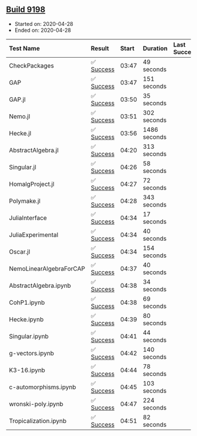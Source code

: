## [Build 9198](https://oscarci.mathematik.uni-kl.de/job/oscar/9198/)

* Started on: 2020-04-28
* Ended on: 2020-04-28

| Test Name    | Result | Start | Duration | Last Success | First Failure |
|:-------------|:-------|:------|:---------|:-------------|:--------------|
| CheckPackages | ✅ [Success](https://oscarci.mathematik.uni-kl.de/job/oscar/9198/artifact/logs/build-9198/CheckPackages.log) | 03:47 | 49 seconds |  |  |
| GAP | ✅ [Success](https://oscarci.mathematik.uni-kl.de/job/oscar/9198/artifact/logs/build-9198/GAP.log) | 03:47 | 151 seconds |  |  |
| GAP.jl | ✅ [Success](https://oscarci.mathematik.uni-kl.de/job/oscar/9198/artifact/logs/build-9198/GAP.jl.log) | 03:50 | 35 seconds |  |  |
| Nemo.jl | ✅ [Success](https://oscarci.mathematik.uni-kl.de/job/oscar/9198/artifact/logs/build-9198/Nemo.jl.log) | 03:51 | 302 seconds |  |  |
| Hecke.jl | ✅ [Success](https://oscarci.mathematik.uni-kl.de/job/oscar/9198/artifact/logs/build-9198/Hecke.jl.log) | 03:56 | 1486 seconds |  |  |
| AbstractAlgebra.jl | ✅ [Success](https://oscarci.mathematik.uni-kl.de/job/oscar/9198/artifact/logs/build-9198/AbstractAlgebra.jl.log) | 04:20 | 313 seconds |  |  |
| Singular.jl | ✅ [Success](https://oscarci.mathematik.uni-kl.de/job/oscar/9198/artifact/logs/build-9198/Singular.jl.log) | 04:26 | 58 seconds |  |  |
| HomalgProject.jl | ✅ [Success](https://oscarci.mathematik.uni-kl.de/job/oscar/9198/artifact/logs/build-9198/HomalgProject.jl.log) | 04:27 | 72 seconds |  |  |
| Polymake.jl | ✅ [Success](https://oscarci.mathematik.uni-kl.de/job/oscar/9198/artifact/logs/build-9198/Polymake.jl.log) | 04:28 | 343 seconds |  |  |
| JuliaInterface | ✅ [Success](https://oscarci.mathematik.uni-kl.de/job/oscar/9198/artifact/logs/build-9198/JuliaInterface.log) | 04:34 | 17 seconds |  |  |
| JuliaExperimental | ✅ [Success](https://oscarci.mathematik.uni-kl.de/job/oscar/9198/artifact/logs/build-9198/JuliaExperimental.log) | 04:34 | 40 seconds |  |  |
| Oscar.jl | ✅ [Success](https://oscarci.mathematik.uni-kl.de/job/oscar/9198/artifact/logs/build-9198/Oscar.jl.log) | 04:34 | 154 seconds |  |  |
| NemoLinearAlgebraForCAP | ✅ [Success](https://oscarci.mathematik.uni-kl.de/job/oscar/9198/artifact/logs/build-9198/NemoLinearAlgebraForCAP.log) | 04:37 | 40 seconds |  |  |
| AbstractAlgebra.ipynb | ✅ [Success](https://oscarci.mathematik.uni-kl.de/job/oscar/9198/artifact/logs/build-9198/AbstractAlgebra.ipynb.log) | 04:38 | 34 seconds |  |  |
| CohP1.ipynb | ✅ [Success](https://oscarci.mathematik.uni-kl.de/job/oscar/9198/artifact/logs/build-9198/CohP1.ipynb.log) | 04:38 | 69 seconds |  |  |
| Hecke.ipynb | ✅ [Success](https://oscarci.mathematik.uni-kl.de/job/oscar/9198/artifact/logs/build-9198/Hecke.ipynb.log) | 04:39 | 80 seconds |  |  |
| Singular.ipynb | ✅ [Success](https://oscarci.mathematik.uni-kl.de/job/oscar/9198/artifact/logs/build-9198/Singular.ipynb.log) | 04:41 | 44 seconds |  |  |
| g-vectors.ipynb | ✅ [Success](https://oscarci.mathematik.uni-kl.de/job/oscar/9198/artifact/logs/build-9198/g-vectors.ipynb.log) | 04:42 | 140 seconds |  |  |
| K3-16.ipynb | ✅ [Success](https://oscarci.mathematik.uni-kl.de/job/oscar/9198/artifact/logs/build-9198/K3-16.ipynb.log) | 04:44 | 78 seconds |  |  |
| c-automorphisms.ipynb | ✅ [Success](https://oscarci.mathematik.uni-kl.de/job/oscar/9198/artifact/logs/build-9198/c-automorphisms.ipynb.log) | 04:45 | 103 seconds |  |  |
| wronski-poly.ipynb | ✅ [Success](https://oscarci.mathematik.uni-kl.de/job/oscar/9198/artifact/logs/build-9198/wronski-poly.ipynb.log) | 04:47 | 224 seconds |  |  |
| Tropicalization.ipynb | ✅ [Success](https://oscarci.mathematik.uni-kl.de/job/oscar/9198/artifact/logs/build-9198/Tropicalization.ipynb.log) | 04:51 | 82 seconds |  |  |
